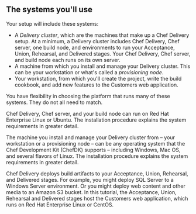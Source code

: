 ## The systems you'll use

Your setup will include these systems:

* A _Delivery cluster_, which are the machines that make up a Chef Delivery setup. At a minimum, a Delivery cluster includes Chef Delivery, Chef server, one build node, and environments to run your Acceptance, Union, Rehearsal, and Delivered stages. Your Chef Delivery, Chef server, and build node each runs on its own server.
* A machine from which you install and manage your Delivery cluster. This can be your workstation or what's called a _provisioning node_.
* Your workstation, from which you'll create the project, write the build cookbook, and add new features to the Customers web application.

You have flexibility in choosing the platform that runs many of these systems. They do not all need to match.

Chef Delivery, Chef server, and your build node can run on Red Hat Enterprise Linux or Ubuntu. The installation procedure explains the system requirements in greater detail.

The machine you install and manage your Delivery cluster from &ndash; your workstation or a provisioning node &ndash; can be any operating system that the Chef Development Kit (ChefDK) supports &ndash; including Windows, Mac OS, and several flavors of Linux. The installation procedure explains the system requirements in greater detail.

Chef Delivery deploys build artifacts to your Acceptance, Union, Rehearsal, and Delivered stages. For example, you might deploy SQL Server to a Windows Server environment. Or you might deploy web content and other media to an Amazon S3 bucket. In this tutorial, the Acceptance, Union, Rehearsal and Delivered stages host the Customers web application, which runs on Red Hat Enterprise Linux or CentOS.
